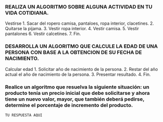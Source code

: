 ### REALIZA UN ALGORITMO SOBRE ALGUNA ACTIVIDAD EN TU VIDA COTIDIANA.

Vestirse
    1. Sacar del ropero camisa, pantaloes, ropa interior, clacetines.
    2. Quitarse la pijama. 
    3. Vestir ropa interior.
    4. Vestir camisa.
    5. Vestir pantalones
    6. Vestir calcetines.
    7. Fin.



### DESARROLLA UN ALGORITMO QUE CALCULE LA EDAD DE UNA PERSONA CON BASE A LA OBTENCION DE SU FECHA DE NACIMIENTO.

Calcular edad
    1. Solicitar año de nacimiento de la persona.
    2. Restar del año actual el año de nacimiento de la persona.
    3. Presentar resultado.
    4. Fin.




###  Realice un algoritmo que resuelva la siguiente situación: un producto tenía un precio inicial que debe solicitarse y ahora tiene un nuevo valor, mayor, que también deberá pedirse, determine el porcentaje de incremento del producto. 

    TU RESPUESTA AQUI
